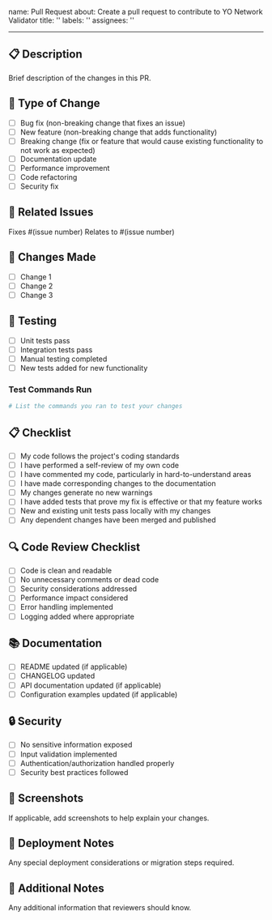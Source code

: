 name: Pull Request
about: Create a pull request to contribute to YO Network Validator
title: ''
labels: ''
assignees: ''

---

## 📋 Description
Brief description of the changes in this PR.

## 🔧 Type of Change
- [ ] Bug fix (non-breaking change that fixes an issue)
- [ ] New feature (non-breaking change that adds functionality)
- [ ] Breaking change (fix or feature that would cause existing functionality to not work as expected)
- [ ] Documentation update
- [ ] Performance improvement
- [ ] Code refactoring
- [ ] Security fix

## 🎯 Related Issues
Fixes #(issue number)
Relates to #(issue number)

## 📝 Changes Made
- [ ] Change 1
- [ ] Change 2
- [ ] Change 3

## 🧪 Testing
- [ ] Unit tests pass
- [ ] Integration tests pass
- [ ] Manual testing completed
- [ ] New tests added for new functionality

### Test Commands Run
```bash
# List the commands you ran to test your changes
```

## 📋 Checklist
- [ ] My code follows the project's coding standards
- [ ] I have performed a self-review of my own code
- [ ] I have commented my code, particularly in hard-to-understand areas
- [ ] I have made corresponding changes to the documentation
- [ ] My changes generate no new warnings
- [ ] I have added tests that prove my fix is effective or that my feature works
- [ ] New and existing unit tests pass locally with my changes
- [ ] Any dependent changes have been merged and published

## 🔍 Code Review Checklist
- [ ] Code is clean and readable
- [ ] No unnecessary comments or dead code
- [ ] Security considerations addressed
- [ ] Performance impact considered
- [ ] Error handling implemented
- [ ] Logging added where appropriate

## 📚 Documentation
- [ ] README updated (if applicable)
- [ ] CHANGELOG updated
- [ ] API documentation updated (if applicable)
- [ ] Configuration examples updated (if applicable)

## 🔒 Security
- [ ] No sensitive information exposed
- [ ] Input validation implemented
- [ ] Authentication/authorization handled properly
- [ ] Security best practices followed

## 📸 Screenshots
If applicable, add screenshots to help explain your changes.

## 🚀 Deployment Notes
Any special deployment considerations or migration steps required.

## 📝 Additional Notes
Any additional information that reviewers should know.
